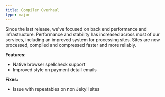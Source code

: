 ```yaml
---
title: Compiler Overhaul
type: major
---
```


Since the last release, we've focused on back end performance and infrastructure. Performance and stability has increased across most of our services, including an improved system for processing sites. Sites are now processed, compiled and compressed faster and more reliably.

**Features:**

* Native browser spellcheck support
* Improved style on payment detail emails

**Fixes:**

* Issue with repeatables on non Jekyll sites